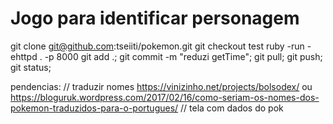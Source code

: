 # Jogo para identificar personagem
git clone git@github.com:tseiiti/pokemon.git
git checkout test
ruby -run -ehttpd . -p 8000
git add .; git commit -m "reduzi getTime"; git pull; git push; git status;

pendencias:
// traduzir nomes https://vinizinho.net/projects/bolsodex/ ou https://bloguruk.wordpress.com/2017/02/16/como-seriam-os-nomes-dos-pokemon-traduzidos-para-o-portugues/
// tela com dados do pok